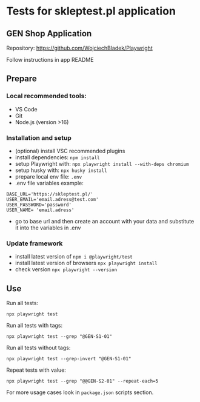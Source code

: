 # Tests for skleptest.pl application

## GEN Shop Application

Repository: https://github.com/WojciechBladek/Playwright

Follow instructions in app README

## Prepare

### Local recommended tools:

- VS Code
- Git
- Node.js (version >16)

### Installation and setup

- (optional) install VSC recommended plugins
- install dependencies: `npm install`
- setup Playwright with: `npx playwright install --with-deps chromium`
- setup husky with: `npx husky install`
- prepare local env file: `.env`
- .env file variables example:
```
BASE_URL='https://skleptest.pl/'
USER_EMAIL='email.adress@test.com'
USER_PASSWORD='password'
USER_NAME= 'email.adress'
```
- go to base url and then create an account with your data and substitute it into the variables in .env

### Update framework

- install latest version of `npm i @playwright/test`
- install latest version of browsers `npx playwright install`
- check version `npx playwright --version`

## Use

Run all tests:

```
npx playwright test
```

Run all tests with tags:

```
npx playwright test --grep "@GEN-S1-01"
```

Run all tests without tags:

```
npx playwright test --grep-invert "@GEN-S1-01"
```

Repeat tests with value:

```
npx playwright test --grep "@@GEN-S2-01" --repeat-each=5
```

For more usage cases look in `package.json` scripts section.
